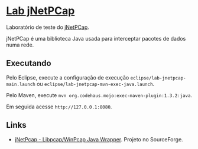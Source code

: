 # [Lab jNetPCap](https://github.com/walisonmoreira/lab-jnetpcap)

Laboratório de teste do [jNetPCap](http://jnetpcap.com).

jNetPCap é uma biblioteca Java usada para interceptar pacotes de dados numa rede.

## Executando

Pelo Eclipse, execute a configuração de execução `eclipse/lab-jnetpcap-main.launch` ou `eclipse/lab-jnetpcap-mvn-exec-java.launch`.

Pelo Maven, execute `mvn org.codehaus.mojo:exec-maven-plugin:1.3.2:java`.

Em seguida acesse `http://127.0.0.1:8080`.

## Links

* [jNetPcap - Libpcap/WinPcap Java Wrapper](https://sourceforge.net/projects/jnetpcap). Projeto no SourceForge.